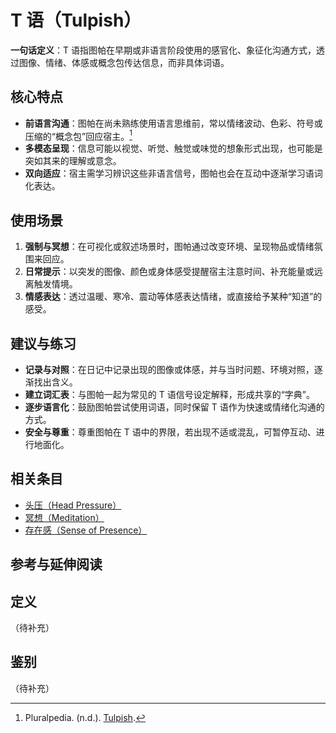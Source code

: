 # T 语（Tulpish）

**一句话定义**：T 语指图帕在早期或非语言阶段使用的感官化、象征化沟通方式，透过图像、情绪、体感或概念包传达信息，而非具体词语。

## 核心特点

- **前语言沟通**：图帕在尚未熟练使用语言思维前，常以情绪波动、色彩、符号或压缩的“概念包”回应宿主。[^tulpish-pluralpedia]
- **多模态呈现**：信息可能以视觉、听觉、触觉或味觉的想象形式出现，也可能是突如其来的理解或意念。
- **双向适应**：宿主需学习辨识这些非语言信号，图帕也会在互动中逐渐学习语词化表达。

## 使用场景

1. **强制与冥想**：在可视化或叙述场景时，图帕通过改变环境、呈现物品或情绪氛围来回应。
2. **日常提示**：以突发的图像、颜色或身体感受提醒宿主注意时间、补充能量或远离触发情境。
3. **情感表达**：透过温暖、寒冷、震动等体感表达情绪，或直接给予某种“知道”的感受。

## 建议与练习

- **记录与对照**：在日记中记录出现的图像或体感，并与当时问题、环境对照，逐渐找出含义。
- **建立词汇表**：与图帕一起为常见的 T 语信号设定解释，形成共享的“字典”。
- **逐步语言化**：鼓励图帕尝试使用词语，同时保留 T 语作为快速或情绪化沟通的方式。
- **安全与尊重**：尊重图帕在 T 语中的界限，若出现不适或混乱，可暂停互动、进行地面化。

## 相关条目

- [头压（Head Pressure）](entries/系统体验与机制/Head-Pressure.md)
- [冥想（Meditation）](entries/实践与支持/Meditation.md)
- [存在感（Sense of Presence）](entries/系统体验与机制/Sense-Of-Presence.md)

## 参考与延伸阅读

[^tulpish-pluralpedia]: Pluralpedia. (n.d.). [Tulpish](https://pluralpedia.org/w/Tulpish).

## 定义

（待补充）

## 鉴别

（待补充）
